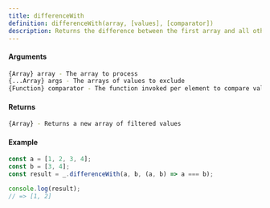 ```yaml
---
title: differenceWith
definition: differenceWith(array, [values], [comparator])
description: Returns the difference between the first array and all other arguments using a provided comparator function.
---
```



#### Arguments


```bash
{Array} array - The array to process
{...Array} args - The arrays of values to exclude
{Function} comparator - The function invoked per element to compare values
```


#### Returns


```bash
{Array} - Returns a new array of filtered values
```


#### Example


```ts
const a = [1, 2, 3, 4];
const b = [3, 4];
const result = _.differenceWith(a, b, (a, b) => a === b);

console.log(result);
// => [1, 2]
```